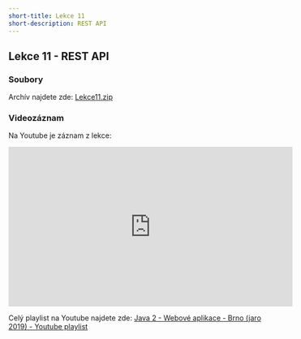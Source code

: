 ```yaml
---
short-title: Lekce 11
short-description: REST API
---
```

Lekce 11 - REST API
-------------------

### Soubory

Archív najdete zde: [Lekce11.zip](/data/2019-jaro/java2/Lekce11.zip)


### Videozáznam

Na Youtube je záznam z lekce:

<iframe width="560" height="315"
	src="https://www.youtube.com/embed/6cv_R6Rl4NU"
	frameborder="0"
	allowfullscreen></iframe>

Celý playlist na Youtube najdete zde:
[Java 2 - Webové aplikace - Brno (jaro 2019) - Youtube playlist](https://www.youtube.com/playlist?list=PLTCx5oiCrIJ7I5m_zJtjZoLS-pxSi859Z)
